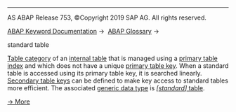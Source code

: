   

* * *

AS ABAP Release 753, ©Copyright 2019 SAP AG. All rights reserved.

[ABAP Keyword Documentation](javascript:call_link\('abenabap.htm'\)) →  [ABAP Glossary](javascript:call_link\('abenabap_glossary.htm'\)) → 

standard table

[Table category](javascript:call_link\('abentable_category_glosry.htm'\) "Glossary Entry") of an [internal table](javascript:call_link\('abeninternal_table_glosry.htm'\) "Glossary Entry") that is managed using a [primary table index](javascript:call_link\('abenprimary_table_index_glosry.htm'\) "Glossary Entry") and which does not have a unique [primary table key](javascript:call_link\('abenprimary_table_key_glosry.htm'\) "Glossary Entry"). When a standard table is accessed using its primary table key, it is searched linearly. [Secondary table keys](javascript:call_link\('abensecondary_table_key_glosry.htm'\) "Glossary Entry") can be defined to make key access to standard tables more efficient. The associated [generic data type](javascript:call_link\('abengeneric_data_type_glosry.htm'\) "Glossary Entry") is [*\[*standard*\]* table](javascript:call_link\('abenbuilt_in_types_generic.htm'\)).

[→ More](javascript:call_link\('abenitab_data_type.htm'\))